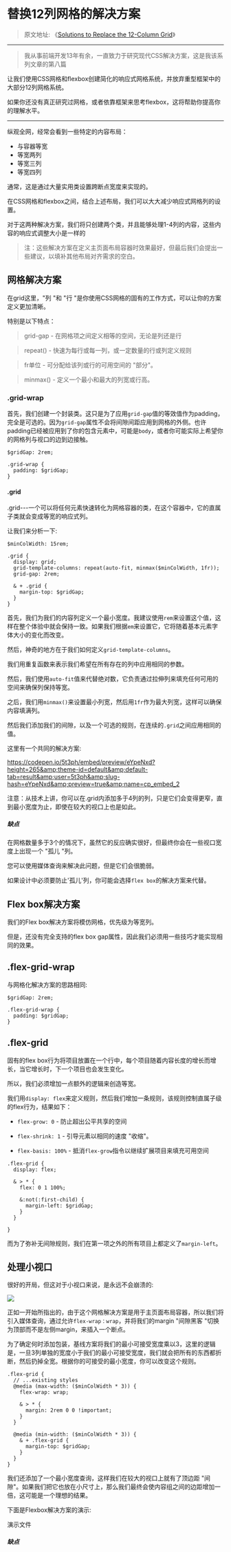 # 替换12列网格的解决方案

> 原文地址: 《[Solutions to Replace the 12-Column Grid](https://moderncss.dev/solutions-to-replace-the-12-column-grid/)》

***

> 我从事前端开发13年有余，一直致力于研究现代CSS解决方案，这是我该系列文章的第八篇

让我们使用CSS网格和flexbox创建简化的响应式网格系统，并放弃重型框架中的大部分12列网格系统。

如果你还没有真正研究过网格，或者依靠框架来思考flexbox，这将帮助你提高你的理解水平。

***

纵观全网，经常会看到一些特定的内容布局：

- 与容器等宽
- 等宽两列
- 等宽三列
- 等宽四列

通常，这是通过大量实用类设置跨断点宽度来实现的。

在CSS网格和flexbox之间，结合上述布局，我们可以大大减少响应式网格列的设置。

对于这两种解决方案，我们将只创建两个类，并且能够处理1-4列的内容，这些内容的响应式调整大小是一样的

>注：这些解决方案在定义主页面布局容器时效果最好，但最后我们会提出一些建议，以填补其他布局对齐需求的空白。

## 网格解决方案

在grid这里，"列 "和 "行 "是你使用CSS网格的固有的工作方式，可以让你的方案定义更加清晰。

特别是以下特点：

>grid-gap - 在网格项之间定义相等的空间，无论是列还是行

>repeat() - 快速为每行或每一列，或一定数量的行或列定义规则

>fr单位 - 可分配给该列或行的可用空间的 "部分"。

>minmax() - 定义一个最小和最大的列宽或行高。

### .grid-wrap

首先，我们创建一个封装类。这只是为了应用`grid-gap`值的等效值作为padding，完全是可选的。因为`grid-gap`属性不会将间隙间距应用到网格的外侧。也许padding已经被应用到了你的包含元素中，可能是`body`，或者你可能实际上希望你的网格列与视口的边到边接触。

```less
$gridGap: 2rem;

.grid-wrap {
  padding: $gridGap;
}
```

#### .grid

.grid---一个可以将任何元素快速转化为网格容器的类，在这个容器中，它的直属子类就会变成等宽的响应式列。

让我们来分析一下:

```less
$minColWidth: 15rem;

.grid {
  display: grid;
  grid-template-columns: repeat(auto-fit, minmax($minColWidth, 1fr));
  grid-gap: 2rem;

  & + .grid {
    margin-top: $gridGap;
  }
}
```

首先，我们为我们的内容列定义一个最小宽度。我建议使用`rem`来设置这个值，这样在整个体验中就会保持一致。如果我们根据`em`来设置它，它将随着基本元素字体大小的变化而改变。

然后，神奇的地方在于我们如何定义`grid-template-columns`。

我们用重复函数来表示我们希望在所有存在的列中应用相同的参数。

然后，我们使用`auto-fit`值来代替绝对数，它负责通过拉伸列来填充任何可用的空间来确保列保持等宽。

之后，我们用`minmax()`来设置最小列宽，然后用`1fr`作为最大列宽，这样可以确保内容填满列。

然后我们添加我们的间隙，以及一个可选的规则，在连续的`.grid`之间应用相同的值。

这里有一个共同的解决方案:

https://codepen.io/5t3ph/embed/preview/eYpeNxd?height=265&amp;theme-id=default&amp;default-tab=result&amp;user=5t3ph&amp;slug-hash=eYpeNxd&amp;preview=true&amp;name=cp_embed_2

注意：从技术上讲，你可以在.grid内添加多于4列的列，只是它们会变得更窄，直到最小宽度为止，即使在较大的视口上也是如此。

##### 缺点

在网格数量多于3个的情况下，虽然它的反应确实很好，但最终你会在一些视口宽度上出现一个 "孤儿 "列。

您可以使用媒体查询来解决此问题，但是它们会很脆弱。

如果设计中必须要防止'孤儿'列，你可能会选择`flex box`的解决方案来代替。

## Flex box解决方案

我们的Flex box解决方案将模仿网格，优先级为等宽列。

但是，还没有完全支持的flex box gap属性，因此我们必须用一些技巧才能实现相同的效果。

## .flex-grid-wrap

与网格化解决方案的思路相同:

```less
$gridGap: 2rem;

.flex-grid-wrap {
  padding: $gridGap;
}
```

## .flex-grid

固有的flex box行为将项目放置在一个行中，每个项目随着内容长度的增长而增长，当它增长时，下一个项目也会发生变化。

所以，我们必须增加一点额外的逻辑来创造等宽。

我们用`display: flex`来定义规则，然后我们增加一条规则，该规则控制直属子级的flex行为，结果如下：

* `flex-grow: 0` - 防止超出公平共享的空间
  
* `flex-shrink: 1` - 引导元素以相同的速度 "收缩"。
  
* `flex-basis: 100%` - 抵消`flex-grow`指令以继续扩展项目来填充可用空间

```less
.flex-grid {
  display: flex;

  & > * {
    flex: 0 1 100%;

    &:not(:first-child) {
      margin-left: $gridGap;
    }
  }

}
```

而为了弥补无间隙规则，我们在第一项之外的所有项目上都定义了`margin-left`。

## 处理小视口

很好的开局，但这对于小视口来说，是永远不会崩溃的:

![](https://dev-to-uploads.s3.amazonaws.com/i/v9c82kc506hbcx09qcj9.png)

正如一开始所指出的，由于这个网格解决方案是用于主页面布局容器，所以我们将引入媒体查询，通过允许`flex-wrap：wrap`，并将我们的margin "间隙黑客 "切换为顶部而不是左侧margin，来插入一个断点。

为了确定何时添加包装，基线方案将我们的最小可接受宽度乘以3，这里的逻辑是，一旦3列单独的宽度小于我们的最小可接受宽度，我们就会把所有的东西都折断，然后扔掉全宽。根据你的可接受的最小宽度，你可以改变这个规则。

```less
.flex-grid {
  // ...existing styles
  @media (max-width: ($minColWidth * 3)) {
    flex-wrap: wrap;

    & > * {
      margin: 2rem 0 0 !important;
    }
  }

  @media (min-width: ($minColWidth * 3)) {
    & + .flex-grid {
      margin-top: $gridGap;
    }
  }
}
```

我们还添加了一个最小宽度查询，这样我们在较大的视口上就有了顶边距 "间隙"。如果我们把它也放在小尺寸上，那么我们最终会使内容组之间的边距增加一倍，这可能是一个理想的结果。

下面是Flexbox解决方案的演示:

演示文件

##### 缺点

